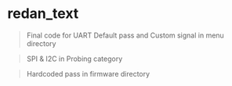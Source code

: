 # redan_text
> Final code for UART Default pass and Custom signal in menu directory

> SPI & I2C in Probing category 

> Hardcoded pass in firmware directory 

